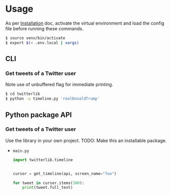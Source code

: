 # Usage

As per [Installation](installation.md) doc, activate the virtual environment and load the config file before running these commands.

```sh
$ source venv/bin/activate
$ export $(< .env.local | xargs)
```


## CLI

### Get tweets of a Twitter user

Note use of unbuffered flag for immediate printing.

```sh
$ cd twitterlib
$ python -u timeline.py 'realDonaldTrump'
```


## Python package API

### Get tweets of a Twitter user

Use the library in your own project. TODO: Make this an installable package.

- `main.py`
    ```python
    import twitterlib.timeline


    cursor = get_timeline(api, screen_name="foo")

    for tweet in cursor.items(300):
        print(tweet.full_text)
    ```
